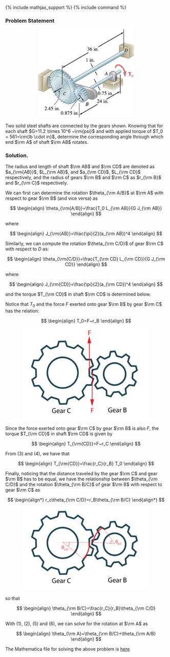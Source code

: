 {% include mathjax_support %}
{% include command %}

### Problem Statement

<center>
<img src="SP6-fig.png" width="300">
</center>


Two solid steel shafts are connected by the gears shown. Knowing that for each shaft $G=11.2 \times 10^6 ~\rm{psi}$ and with applied torque of $T_0 = 561~\rm{lb \cdot in}$, determine the corresponding angle through which end $\rm A$ of shaft $\rm AB$ rotates.


### Solution.


The radius and length of shaft $\rm AB$ and $\rm CD$ are denoted as $a_{\rm{AB}}$, $L_{\rm AB}$, and $a_{\rm CD}$, $L_{\rm CD}$ respectively, and the radius of gears $\rm B$ and $\rm C$ as $r_{\rm B}$ and $r_{\rm C}$ respectively. 


We can first can determine the rotation $\theta_{\rm A/B}$ at $\rm A$ with respect to gear $\rm B$ (and vice versa) as

$$
\begin{align}
\theta_{\rm{A/B}}=\frac{T_0 L_{\rm AB}}{G J_{\rm AB}}
\end{align}
$$

where

$$
\begin{align}
J_{\rm{AB}}=\frac{\pi}{2}(a_{\rm AB})^4
\end{align}
$$


Similarly, we can compute the rotation $\theta_{\rm C/D}$ of gear $\rm C$ with respect to $D$ as:

$$
\begin{align}
\theta_{\rm{C/D}}=\frac{T_{\rm CD} L_{\rm CD}}{G J_{\rm CD}}
\end{align}
$$

where

$$
\begin{align}
J_{\rm{CD}}=\frac{\pi}{2}(a_{\rm CD})^4
\end{align}
$$


and the torque $T_{\rm CD}$ in shaft $\rm CD$ is determined below.

Notice that $T_0$ and the force $F$ exerted onto gear $\rm B$ by gear $\rm C$ has the relation:

$$
\begin{align}
T_0=F~r_B
\end{align}
$$

<center>
<img src="SP6-fig-s1.png" width="400">
</center>

Since the force exerted onto gear $\rm C$ by gear $\rm B$ is also $F$, the torque $T_{\rm CD}$ in shaft $\rm CD$ is given by

$$
\begin{align}
T_{\rm{CD}}=F~r_C
\end{align}
$$

From $(3)$ and $(4)$, we have that

$$
\begin{align}
T_{\rm{CD}}=\frac{r_C}{r_B} T_0
\end{align}
$$


Finally, noticing that the distance traveled by the gear $\rm C$ and gear $\rm B$ has to be equal, we have the relationship between $\theta_{\rm C/D}$ and the rotation $\theta_{\rm B/C}$ of gear $\rm B$ with respect to gear $\rm C$ as

$$
\begin{align*}
r_c\theta_{\rm C/D}=r_B\theta_{\rm B/C}
\end{align*}
$$


<center>
<img src="SP6-fig-s2.png" width="400">
</center>

so that

$$
\begin{align}
\theta_{\rm B/C}=\frac{r_C}{r_B}\theta_{\rm C/D}
\end{align}
$$


With $(1)$, $(2)$, $(5)$ and $(6)$, we can solve for the rotation at $\rm A$ as

$$
\begin{align}
\theta_{\rm A}=\theta_{\rm B/C}+\theta_{\rm A/B}
\end{align}
$$

The Mathematica file for solving the above problem is [here](./WFiles/SP6.nb)